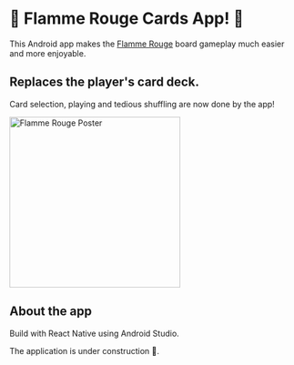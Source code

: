 # 🚧 Flamme Rouge Cards App! 🚧

This Android app makes the [Flamme Rouge](https://boardgamegeek.com/boardgame/199478/flamme-rouge) board gameplay much easier and more enjoyable.

## Replaces the player's card deck.

Card selection, playing and tedious shuffling are now done by the app!

<img src="https://cf.geekdo-images.com/sUrK5CCscls-tTc2hJWDPg__imagepage/img/ZRdK5K5YJsHSJGJd-Ub2jNdxQKY=/fit-in/900x600/filters:no_upscale():strip_icc()/pic3482521.jpg" alt="Flamme Rouge Poster" width="300" />

## About the app

Build with React Native using Android Studio.

The application is under construction 🧰.
